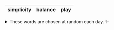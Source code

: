 <!-- word_basket start -->
| simplicity | balance | play |
| :--------: | :-----: | :--: |

<details>
  <summary>These words are chosen at random each day. ✨</summary>
  Take a look inside this repo to see how that works.
</details>
<!-- word_basket end -->
